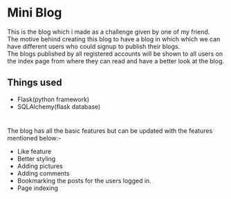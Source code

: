 # Mini Blog
This is the blog which i made as a challenge given by one of my friend.
<br>The motive behind creating this blog to have a blog in which which we can have different users who could signup to publish their blogs.
<br>
The blogs published by all registered accounts will be shown to all users on the index page from where they can read and have a better look at the blog.

## Things used
* Flask(python framework)
* SQLAlchemy(flask database)
#
The blog has all the basic features but can be updated with the features mentioned below:-
* Like feature
* Better styling
* Adding pictures
* Adding comments
* Bookmarking the posts for the users logged in.
* Page indexing